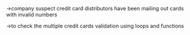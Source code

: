 ->company suspect credit card distributors have been mailing out cards with invalid numbers

->to check the multiple credit cards validation using loops and functions
